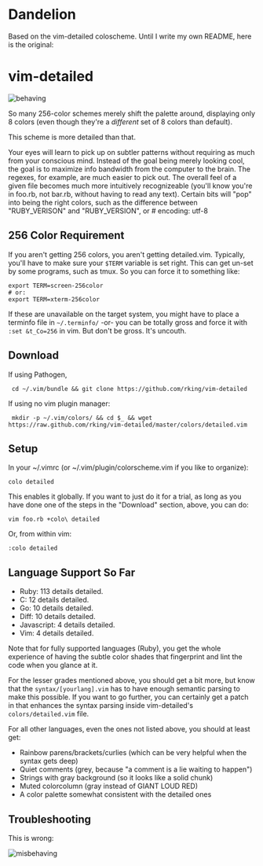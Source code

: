 # Dandelion

Based on the vim-detailed coloscheme. Until I write my own README, here is the
original:

# vim-detailed

![behaving](img/vim-detailed.png)



So many 256-color schemes merely shift the palette around, displaying only 8
colors (even though they're a *different* set of 8 colors than default).

This scheme is more detailed than that.

Your eyes will learn to pick up on subtler patterns without requiring as
much from your conscious mind.  Instead of the goal being merely looking
cool, the goal is to maximize info bandwidth from the computer to the brain.
The regexes, for example, are much easier to pick out. The overall feel of a
given file becomes much more intuitively recognizeable (you'll know you're
in foo.rb, not bar.rb, without having to read any text). Certain bits will
"pop" into being the right colors, such as the difference between
"RUBY_VERISON" and "RUBY_VERSION", or # encoding: utf-8

## 256 Color Requirement

If you aren't getting 256 colors, you aren't getting detailed.vim.
Typically, you'll have to make sure your `$TERM` variable is set right. This
can get un-set by some programs, such as tmux. So you can force it to
something like:

    export TERM=screen-256color
    # or:
    export TERM=xterm-256color

If these are unavailable on the target system, you might have to place a
terminfo file in `~/.terminfo/`  -or- you can be totally gross and force it
with `:set &t_Co=256` in vim. But don't be gross. It's uncouth.

## Download

 If using Pathogen,

     cd ~/.vim/bundle && git clone https://github.com/rking/vim-detailed

 If using no vim plugin manager:

     mkdir -p ~/.vim/colors/ && cd $_ && wget https://raw.github.com/rking/vim-detailed/master/colors/detailed.vim

## Setup

In your ~/.vimrc (or ~/.vim/plugin/colorscheme.vim if you like to organize):

    colo detailed

This enables it globally. If you want to just do it for a trial, as long as
you have done one of the steps in the "Download" section, above, you can do:

    vim foo.rb +colo\ detailed

Or, from within vim:

    :colo detailed


## Language Support So Far

- Ruby: 113 details detailed.
- C: 12 details detailed.
- Go: 10 details detailed.
- Diff: 10 details detailed.
- Javascript: 4 details detailed.
- Vim: 4 details detailed.


Note that for fully supported languages (Ruby), you get the whole experience of having the subtle color shades that fingerprint and lint the code when you glance at it.

For the lesser grades mentioned above, you should get a bit more, but know that the `syntax/[yourlang].vim` has to have enough semantic parsing to make this possible. If you want to go further, you can certainly get a patch in that enhances the syntax parsing inside vim-detailed's `colors/detailed.vim` file.

For all other languages, even the ones not listed above, you should at least get:
- Rainbow parens/brackets/curlies (which can be very helpful when the syntax gets deep)
- Quiet comments (grey, because "a comment is a lie waiting to happen")
- Strings with gray background (so it looks like a solid chunk)
- Muted colorcolumn (gray instead of GIANT LOUD RED)
- A color palette somewhat consistent with the detailed ones

## Troubleshooting

This is wrong:

![misbehaving](img/misbehaving-detailed.png)

